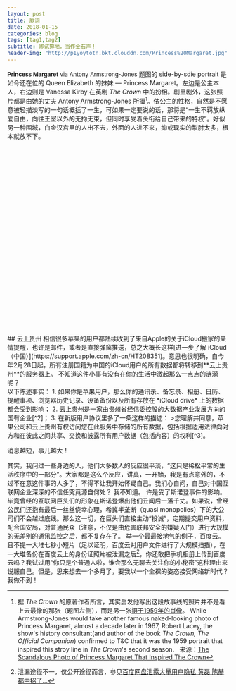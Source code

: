 ```yaml
---
layout: post
title: 厥词
date: 2018-01-15
categories: blog
tags: [tag1,tag2]
subtitle: 卿试掷地，当作金石声！
header-img: "http://p1yoytotn.bkt.clouddn.com/Princess%20Margaret.jpg"
---
```

<font size="2"><b>Princess Margaret</b> via Antony Armstrong-Jones</font>
题图的 side-by-sdie portrait 是如今还在位的 Queen Elizabeth 的妹妹 — Princess Margaret。左边是公主本人，右边则是 Vanessa Kirby 在英剧 *The Crown* 中的扮相。剧里剧外，这张照片都是由她的丈夫 Antony Armstrong-Jones 所摄[^1]。依公主的性格，自然是不愿意被轻描淡写的一句话概括了一生，可如果一定要说的话，那将是“一生不羁放纵爱自由，向往王室以外的无拘无束，但同时享受着头衔给自己带来的特权”。好似另一种围城，白金汉宫里的人出不去，外面的人进不来，抑或现实的掣肘太多，根本就放不下。

<br>
<br>
<br>
<br>
<br>
<br>
<br>
<br>
<br>
<br>
<br>
<br>
<br>
<br>
<br>
<br>
<br>
<br>
<br>
<br>
<br>
<br>
<br>
<br>
<br>
## 云上贵州
相信很多苹果的用户都陆续收到了来自Apple的关于iCloud搬家的亲情提醒，也许是邮件，或者是直接弹窗推送，总之大概长这样[进一步了解 iCloud（中国）](https://support.apple.com/zh-cn/HT208351)。意思也很明确，自今年2月28日起，所有注册国籍为中国的iCloud用户的所有数据都将转移到**云上贵州**的服务器上。
不知道这件小事有没有在你的生活中激起那么一点点的涟漪呢？
<br>
以下陈述事实：
1. 如果你是苹果用户，那么你的通讯录、备忘录、相册、日历、提醒事项、浏览器历史记录、设备备份以及所有存放在 *iCloud drive* 上的数据都会受到影响；
2. 云上贵州是一家由贵州省经信委控股的大数据产业发展方向的国有企业[^2]；
3. 在新版用户协议里多了一条这样的描述：
>您理解并同意，苹果公司和云上贵州有权访问您在此服务中存储的所有数据，包括根据适用法律向对方和在彼此之间共享、交换和披露所有用户数据（包括内容）的权利[^3]。

消息越短，事儿越大！

其实，我问过一些身边的人，他们大多数人的反应很平淡，“这只是稀松平常的生活秩序中的一部分”。大家都是这么个反应，讲真，一开始，我是有点意外的，不过不在意这件事的人多了，不得不让我开始怀疑自己。我扪心自问，自己对中国互联网企业深深的不信任究竟源自何处？
我不知道。
许是受了斯诺登事件的影响。毕竟曾经的互联网巨头们的形象在斯诺登爆出他们丑闻后一落千丈。如果说，曾经公民们还抱有最后一丝丝侥幸心理，希冀半垄断（quasi monopolies）下的大公司们不会越过底线。那么这一切，在巨头们直接主动“投诚”，定期提交用户资料，配合国安局，对普通民众（注意，不仅是由危害联邦安全的嫌疑人门）进行大规模的无差别的通讯监控之后，都不复存在了。
举一个最最接地气的例子，百度云。且不提一大堆七秒小短片（足以证明，百度云对用户文件进行了大规模扫描），在一大堆备份在百度云上的身份证照片被泄漏之后[^4]，你还敢把手机相册上传到百度云吗？我试过用“你只是个普通人啦，谁会那么无聊去关注你的小秘密”这种理由来说服自己。但是，思来想去一个多月了，要我以一个全裸的姿态接受网络新时代？我做不到！










[^1]: 据 *The Crown* 的原著作者所言，其实启发他写出这段故事线的照片并不是看上去最像的那张（题图左侧），而是另一张[摄于1959年的肖像](http://p1yoytotn.bkt.clouddn.com/princess%20margaret%201959.JPG)。
While Armstrong-Jones would take another famous naked-looking photo of Princess Margaret, almost a decade later in 1967, Robert Lacey, the show's history consultant(and author of the book *The Crown, The Official Companion*) confirmed to T&C that it was the 1959 portrait that inspired this stroy line in *The Crown*'s second season. &nbsp; 来源：[The Scandalous Photo of Princess Margaret That Inspired The Crown](http://www.townandcountrymag.com/society/tradition/a14417785/princess-margaret-birthday-portrait-the-crown/)
[^2]: 来源：[维基百科：云上贵州](https://zh.wikipedia.org/wiki/云上贵州)
[^3]: [新版本的iCloud中国区协议](https://www.apple.com/legal/internet-services/icloud/cn_si/gcbd-terms.html)和[旧版本的中国区协议](https://www.apple.com/legal/internet-services/icloud/cn_si/terms.html)对照，重点关注**第 V 项，E 条目**。
[^4]: 泄漏途径不一，仅公开途径而言，参见[百度网盘泄露大量用户隐私 黄磊 陈赫都中招了...](http://tech.sina.com.cn/i/2017-07-21/doc-ifyihrmf3115991.shtml)

